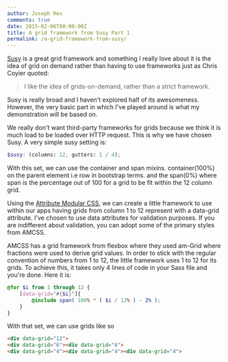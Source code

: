 ```yaml
---
author: Joseph Rex
comments: true
date: 2015-02-06T00:00:00Z
title: A grid framework from Susy Part 1
permalink: /a-grid-framework-from-susy/
---
```


[Susy][1] is a great grid framework and something I really love about it is the idea of grid on demand rather than having to use frameworks just as Chris Coyier quoted:
<!--more-->

> I like the idea of grids-on-demand, rather than a strict framework.

Susy is really broad and I haven't explored half of its awesomeness. However, the very basic part in which I've played around is what my demonstration will be based on.

We really don't want third-party frameworks for grids because we think it is much load to be loaded over HTTP request. This is why we have chosen Susy. A very simple susy setting is:

```scss
$susy: (columns: 12, gutters: 1 / 4);
```

With this set, we can use the container and span mixins. container(100%) on the parent element i.e row in bootstrap terms. and the span(0%) where span is the percentage out of 100 for a grid to be fit within the 12 column grid.

Using the [Attribute Modular CSS][2], we can create a little framework to use within our apps having grids from column 1 to 12 represent with a data-grid attribute. I've chosen to use data attributes for validation purposes. If you are indifferent about validation, you can adopt some of the primary styles from AMCSS.

AMCSS has a grid framework from flexbox where they used am-Grid where fractions were used to derive grid values. In order to stick with the regular convention of numbers from 1 to 12, the little framework uses 1 to 12 for its grids. To achieve this, it takes only 4 lines of code in your Sass file and you're done. Here it is:

```scss
@for $i from 1 through 12 {
    [data-grid="#{$i}"]{
        @include span( 100% * ( $i / 12% ) - 2% );
    }
}
```

With that set, we can use grids like so

```html
<div data-grid="12">
<div data-grid="6"><div data-grid="6">
<div data-grid="4"><div data-grid="4"><div data-grid="4">
```

[1]: http://susy.oddbird.net/
[2]: https://amcss.github.io/
